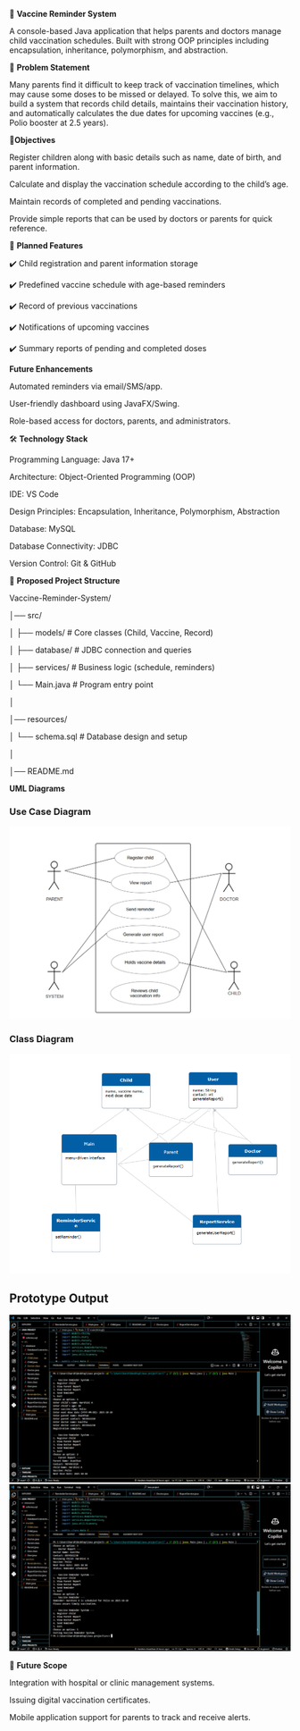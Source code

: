💉 **Vaccine Reminder System**

A console-based Java application that helps parents and doctors manage child vaccination schedules. Built with strong OOP principles including encapsulation, inheritance, polymorphism, and abstraction.

📌 **Problem Statement**

Many parents find it difficult to keep track of vaccination timelines, which may cause some doses to be missed or delayed. To solve this, we aim to build a system that records child details, maintains their vaccination history, and automatically calculates the due dates for upcoming vaccines (e.g., Polio booster at 2.5 years).

🎯**Objectives**

Register children along with basic details such as name, date of birth, and parent information.

Calculate and display the vaccination schedule according to the child’s age.

Maintain records of completed and pending vaccinations.

Provide simple reports that can be used by doctors or parents for quick reference.

🔑 **Planned Features**

✔️ Child registration and parent information storage

✔️ Predefined vaccine schedule with age-based reminders

✔️ Record of previous vaccinations

✔️ Notifications of upcoming vaccines

✔️ Summary reports of pending and completed doses

**Future Enhancements**

Automated reminders via email/SMS/app.

User-friendly dashboard using JavaFX/Swing.

Role-based access for doctors, parents, and administrators.

🛠️ **Technology Stack**

Programming Language: Java 17+

Architecture: Object-Oriented Programming (OOP)

IDE: VS Code

Design Principles: Encapsulation, Inheritance, Polymorphism, Abstraction

Database: MySQL

Database Connectivity: JDBC

Version Control: Git & GitHub

📂 **Proposed Project Structure**

Vaccine-Reminder-System/

│── src/

│   ├── models/        # Core classes (Child, Vaccine, Record)

│   ├── database/      # JDBC connection and queries

│   ├── services/      # Business logic (schedule, reminders)

│   └── Main.java      # Program entry point

│

│── resources/

│   └── schema.sql     # Database design and setup

│

│── README.md

**UML Diagrams**

### Use Case Diagram
![Use Case Diagram](images/usecase.png)

### Class Diagram
![Class Diagram](images/classdiagram.png)

## Prototype Output
![Console Output](images/Console_output1.png)
![Console Output](images/Console_output2.png)

🚀 **Future Scope**

Integration with hospital or clinic management systems.

Issuing digital vaccination certificates.

Mobile application support for parents to track and receive alerts.
